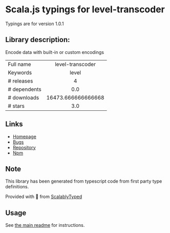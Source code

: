 
# Scala.js typings for level-transcoder

Typings are for version 1.0.1

## Library description:
Encode data with built-in or custom encodings

|                    |                 |
| ------------------ | :-------------: |
| Full name          | level-transcoder |
| Keywords           | level |
| # releases         | 4 |
| # dependents       | 0.0 |
| # downloads        | 16473.666666666668 |
| # stars            | 3.0 |

## Links
- [Homepage](https://github.com/Level/transcoder)
- [Bugs](https://github.com/Level/transcoder/issues)
- [Repository](https://github.com/Level/transcoder)
- [Npm](https://www.npmjs.com/package/level-transcoder)
    


## Note
This library has been generated from typescript code from first party type definitions.

Provided with :purple_heart: from [ScalablyTyped](https://github.com/oyvindberg/ScalablyTyped)

## Usage
See [the main readme](../../readme.md) for instructions.


